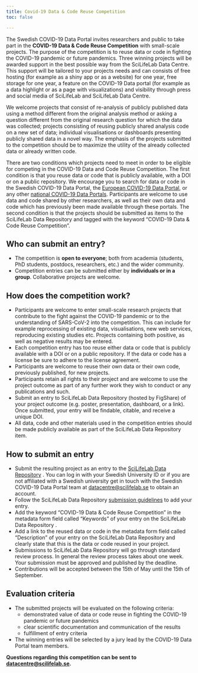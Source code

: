 ```yaml
---
title: Covid-19 Data & Code Reuse Competition
toc: false

---
```

The Swedish COVID-19 Data Portal invites researchers and public to take part in the **COVID-19 Data & Code Reuse Competition** with small-scale projects. The purpose of the competition is to reuse data or code in fighting the COVID-19 pandemic or future pandemics. Three winning projects will be awarded support in the best possible way from the SciLifeLab Data Centre. This support will be tailored to your projects needs and can consists of free hosting (for example as a shiny app or as a website) for one year, free storage for one year, a feature on the COVID-19 Data portal (for example as a data highlight or as a page with visualizations) and visibility through press and social media of SciLifeLab and SciLifeLab Data Centre.

We welcome projects that consist of re-analysis of publicly published data using a method different from the original analysis method or asking a question different from the original research question for which the data was collected; projects consisting of reusing publicly shared analysis code on a new set of data; individual visualisations or dashboards presenting publicly shared data in a novel way. The emphasis of the projects submitted to the competition should be to maximize the utility of the already collected data or already written code.

There are two conditions which projects need to meet in order to be eligible for competing in the COVID-19 Data and Code Reuse Competition. The first condition is that you reuse data or code that is publicly available, with a DOI or on a public repository. We encourage you to search for data or code in the Swedish COVID-19 Data Portal, the [European COVID-19 Data Portal](https://covid19dataportal.org), or any other [national COVID-19 Data Portals](https://covid19dataportal.se/partners/). Participants are welcome to use data and code shared by other researchers, as well as their own data and code which has previously been made available through these portals. The second condition is that the projects should be submitted as items to the SciLifeLab Data Repository and tagged with the keyword “COVID-19 Data & Code Reuse Competition”.

## Who can submit an entry?
- The competition is **open to everyone**; both from academia (students, PhD students, postdocs, researchers, etc.) and the wider community.
- Competition entries can be submitted either by **individuals or in a group**. Collaborative projects are welcome.

## How does the competition work?
- Participants are welcome to enter small-scale research projects that contribute to the fight against the COVID-19 pandemic or to the understanding of SARS-CoV-2 into the competition. This can include for example reprocessing of existing data, visualisations, new web services, reproducing existing studies etc. Projects containing both positive, as well as negative results may be entered.
- Each competition entry has too reuse either data or code that is publicly available with a DOI or on a public repository. If the data or code has a license be sure to adhere to the license agreement.
- Participants are welcome to reuse their own data or their own code, previously published, for new projects.
- Participants retain all rights to their project and are welcome to use the project outcome as part of any further work they wish to conduct or any publications and such.
- Submit an entry to SciLifeLab Data Repository (hosted by FigShare) of your project outcome (e.g. poster, presentation, dashboard, or a link). Once submitted, your entry will be findable, citable, and receive a unique DOI.
- All data, code and other materials used in the competition entries should be made publicly available as part of the SciLifeLab Data Repository item.

## How to submit an entry
- Submit the resulting project as an entry to the [SciLifeLab Data Repository](https://scilifelab.figshare.com) . You can log in with your Swedish University ID or if you are not affiliated with a Swedish university get in touch with the Swedish COVID-19 Data Portal team at [datacentre@scilifelab.se](mailto:datacentre@scilifelab.se) to obtain an account.
- Follow the SciLifeLab Data Repository [submission guidelines](https://www.scilifelab.se/data/repository/submission/) to add your entry.
- Add the keyword “COVID-19 Data & Code Reuse Competition” in the metadata form field called “Keywords” of your entry on the SciLifeLab Data Repository .
- Add a link to the reused data or code in the metadata form field called “Description” of your entry on the SciLifeLab Data Repository and clearly state that this is the data or code reused in your project.
- Submissions to SciLifeLab Data Repository will go through standard review process. In general the review process takes about one week. Your submission must be approved and published by the deadline.
- Contributions will be accepted between the 15th of May until the 15th of September.

## Evaluation criteria
- The submitted projects will be evaluated on the following criteria:
  - demonstrated value of data or code reuse in fighting the COVID-19 pandemic or future pandemics
  - clear scientific documentation and communication of the results
  - fulfillment of entry criteria
- The winning entries will be selected by a jury lead by the COVID-19 Data Portal team members.

**Questions regarding this competition can be sent to [datacentre@scilifelab.se](mailto:datacentre@scilifelab.se).**
